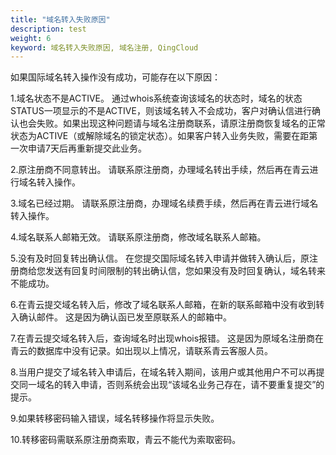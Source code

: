 ```yaml
---
title: "域名转入失败原因"
description: test
weight: 6
keyword: 域名转入失败原因, 域名注册, QingCloud
---
```




如果国际域名转入操作没有成功，可能存在以下原因：

1.域名状态不是ACTIVE。
通过whois系统查询该域名的状态时，域名的状态STATUS一项显示的不是ACTIVE，则该域名转入不会成功，客户对确认信进行确认也会失败。如果出现这种问题请与域名注册商联系，请原注册商恢复域名的正常状态为ACTIVE（或解除域名的锁定状态）。如果客户转入业务失败，需要在距第一次申请7天后再重新提交此业务。

2.原注册商不同意转出。
请联系原注册商，办理域名转出手续，然后再在青云进行域名转入操作。

3.域名已经过期。
请联系原注册商，办理域名续费手续，然后再在青云进行域名转入操作。

4.域名联系人邮箱无效。
请联系原注册商，修改域名联系人邮箱。

5.没有及时回复转出确认信。
在您提交国际域名转入申请并做转入确认后，原注册商给您发送有回复时间限制的转出确认信，您如果没有及时回复确认，域名转来不能成功。

6.在青云提交域名转入后，修改了域名联系人邮箱，在新的联系邮箱中没有收到转入确认邮件。
这是因为确认函已发至原联系人的邮箱中。

7.在青云提交域名转入后，查询域名时出现whois报错。
这是因为原域名注册商在青云的数据库中没有记录。如出现以上情况，请联系青云客服人员。

8.当用户提交了域名转入申请后，在域名转入期间，该用户或其他用户不可以再提交同一域名的转入申请，否则系统会出现“该域名业务己存在，请不要重复提交”的提示。 

9.如果转移密码输入错误，域名转移操作将显示失败。

10.转移密码需联系原注册商索取，青云不能代为索取密码。

